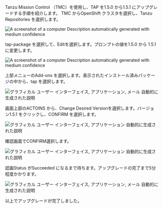 
Tanzu Mission Control （TMC）を使用し、TAP を1.5.0 から1.5.1
にアップグレードする手順を紹介します。
TMC からOpenShift クラスタを選択し、Tanzu Repositories を選択します。

![A screenshot of a computer Description automatically generated with
medium confidence](../media/image31.png)

tap-package を選択して、Editを選択します。プロンプトの値を1.5.0 から
1.5.1 に変更します。

![A screenshot of a computer Description automatically generated with
medium confidence](../media/image32.png)

上部メニューのAdd-ons
を選択します。表示されたインストール済みパッケージの中から、tap
を選択します。

![グラフィカル ユーザー インターフェイス, アプリケーション, メール
自動的に生成された説明](../media/image33.png)

画面上部のACTOINS から、Change Desired
Versionを選択します。バージョン1.5.1 をクリックし、CONFIRM
を選択します。

![グラフィカル ユーザー インターフェイス, アプリケーション
自動的に生成された説明](../media/image34.png)

確認画面でCONFIRM選択します。

![グラフィカル ユーザー インターフェイス, アプリケーション
自動的に生成された説明](../media/image35.png)

認画Status がSucceeded
になるまで待ちます。アップグレードの完了まで5分程度かかります。

![グラフィカル ユーザー インターフェイス, アプリケーション, メール
自動的に生成された説明](../media/image36.png)

以上でアップグレードが完了しました。
